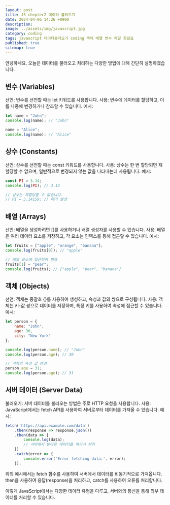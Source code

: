 ```yaml
---
layout: post
title: JS chepter2 데이터 불러오기
date: 2024-04-06 14:26 +0900
description: 
image: ../assets/img/javascript.jpg
category: coding
tags: javascript 데이터불러오기 coding 객체 배열 변수 파일 화살표
published: true
sitemap: true
---
```


안녕하세요. 오늘은 데이터를 불러오고 처리하는 다양한 방법에 대해 간단히 설명하겠습니다.

## 변수 (Variables)
선언: 변수를 선언할 때는 let 키워드를 사용합니다.
사용: 변수에 데이터를 할당하고, 이를 나중에 변경하거나 참조할 수 있습니다.
예시:
````javascript
let name = "John";
console.log(name); // "John"

name = "Alice";
console.log(name); // "Alice"
````


## 상수 (Constants)
선언: 상수를 선언할 때는 const 키워드를 사용합니다.
사용: 상수는 한 번 할당되면 재할당할 수 없으며, 일반적으로 변경되지 않는 값을 나타내는데 사용됩니다.
예시:
````javascript
const PI = 3.14;
console.log(PI); // 3.14

// 상수는 재할당할 수 없습니다.
// PI = 3.14159; // 에러 발생
````

## 배열 (Arrays)
선언: 배열을 생성하려면 []를 사용하거나 배열 생성자를 사용할 수 있습니다.
사용: 배열은 여러 데이터 요소를 저장하고, 각 요소는 인덱스를 통해 접근할 수 있습니다.
예시:
````javascript
let fruits = ["apple", "orange", "banana"];
console.log(fruits[0]); // "apple"

// 배열 요소에 접근하여 변경
fruits[1] = "pear";
console.log(fruits); // ["apple", "pear", "banana"]
````

## 객체 (Objects)
선언: 객체는 중괄호 {}를 사용하여 생성하고, 속성과 값의 쌍으로 구성됩니다.
사용: 객체는 키-값 쌍으로 데이터를 저장하며, 특정 키를 사용하여 속성에 접근할 수 있습니다.
예시:
````javascript
let person = {
    name: "John",
    age: 30,
    city: "New York"
};

console.log(person.name); // "John"
console.log(person.age); // 30

// 객체의 속성 값 변경
person.age = 31;
console.log(person.age); // 31
````

## 서버 데이터 (Server Data)
불러오기: 서버 데이터를 불러오는 방법은 주로 HTTP 요청을 사용합니다.
사용: JavaScript에서는 fetch API를 사용하여 서버로부터 데이터를 가져올 수 있습니다.
예시:
````javascript
fetch('https://api.example.com/data')
    .then(response => response.json())
    .then(data => {
        console.log(data);
        // 서버에서 받아온 데이터를 여기서 처리
    })
    .catch(error => {
        console.error('Error fetching data:', error);
    });
````

위의 예시에서는 fetch 함수를 사용하여 서버에서 데이터를 비동기적으로 가져옵니다. then을 사용하여 응답(response)을 처리하고, catch를 사용하여 오류를 처리합니다.


이렇게 JavaScript에서는 다양한 데이터 유형을 다루고, 서버와의 통신을 통해 외부 데이터를 처리할 수 있습니다.